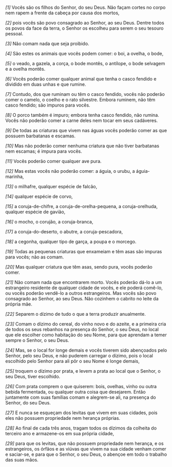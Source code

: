 *[1]* Vocês são os filhos do Senhor, do seu Deus. Não façam cortes no corpo nem rapem a frente da cabeça por causa dos mortos,

*[2]* pois vocês são povo consagrado ao Senhor, ao seu Deus. Dentre todos os povos da face da terra, o Senhor os escolheu para serem o seu tesouro pessoal.

*[3]* Não comam nada que seja proibido.

*[4]* São estes os animais que vocês podem comer: o boi, a ovelha, o bode,

*[5]* o veado, a gazela, a corça, o bode montês, o antílope, o bode selvagem e a ovelha montês.

*[6]* Vocês poderão comer qualquer animal que tenha o casco fendido e dividido em duas unhas e que rumine.

*[7]* Contudo, dos que ruminam ou têm o casco fendido, vocês não poderão comer o camelo, o coelho e o rato silvestre. Embora ruminem, não têm casco fendido; são impuros para vocês.

*[8]* O porco também é impuro; embora tenha casco fendido, não rumina. Vocês não poderão comer a carne deles nem tocar em seus cadáveres.

*[9]* De todas as criaturas que vivem nas águas vocês poderão comer as que possuem barbatanas e escamas.

*[10]* Mas não poderão comer nenhuma criatura que não tiver barbatanas nem escamas; é impura para vocês.

*[11]* Vocês poderão comer qualquer ave pura.

*[12]* Mas estas vocês não poderão comer: a águia, o urubu, a águia-marinha,

*[13]* o milhafre, qualquer espécie de falcão,

*[14]* qualquer espécie de corvo,

*[15]* a coruja-de-chifre, a coruja-de-orelha-pequena, a coruja-orelhuda, qualquer espécie de gavião,

*[16]* o mocho, o corujão, a coruja-branca,

*[17]* a coruja-do-deserto, o abutre, a coruja-pescadora,

*[18]* a cegonha, qualquer tipo de garça, a poupa e o morcego.

*[19]* Todas as pequenas criaturas que enxameiam e têm asas são impuras para vocês; não as comam.

*[20]* Mas qualquer criatura que têm asas, sendo pura, vocês poderão comer.

*[21]* Não comam nada que encontrarem morto. Vocês poderão dá-lo a um estrangeiro residente de qualquer cidade de vocês, e ele poderá comê-lo, ou vocês poderão vendê-lo a outros estrangeiros. Mas vocês são povo consagrado ao Senhor, ao seu Deus. Não cozinhem o cabrito no leite da própria mãe.

*[22]* Separem o dízimo de tudo o que a terra produzir anualmente.

*[23]* Comam o dízimo do cereal, do vinho novo e do azeite, e a primeira cria de todos os seus rebanhos na presença do Senhor, o seu Deus, no local que ele escolher como habitação do seu Nome, para que aprendam a temer sempre o Senhor, o seu Deus.

*[24]* Mas, se o local for longe demais e vocês tiverem sido abençoados pelo Senhor, pelo seu Deus, e não puderem carregar o dízimo, pois o local escolhido pelo Senhor para ali pôr o seu Nome é longe demais,

*[25]* troquem o dízimo por prata, e levem a prata ao local que o Senhor, o seu Deus, tiver escolhido.

*[26]* Com prata comprem o que quiserem: bois, ovelhas, vinho ou outra bebida fermentada, ou qualquer outra coisa que desejarem. Então juntamente com suas famílias comam e alegrem-se ali, na presença do Senhor, do seu Deus.

*[27]* E nunca se esqueçam dos levitas que vivem em suas cidades, pois eles não possuem propriedade nem herança próprias.

*[28]* Ao final de cada três anos, tragam todos os dízimos da colheita do terceiro ano e armazene-os em sua própria cidade,

*[29]* para que os levitas, que não possuem propriedade nem herança, e os estrangeiros, os órfãos e as viúvas que vivem na sua cidade venham comer e saciar-se, e para que o Senhor, o seu Deus, o abençoe em todo o trabalho das suas mãos.

